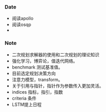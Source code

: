 ### Date
- 阅读apollo
- 阅读osqp
- 

### Note
- 二次规划求解器的使用和二次规划的理论知识
- 强化学习，博弈论，值迭代网络。
- benchmark 测试基准值。
- 目前选定规划决策方向
- 注意力模型，transform。
- 关于引用与指针，指针作为参数传入更加灵活。
- indices 指标，指引，指数
- criteria 条件
- LSTM提上日程